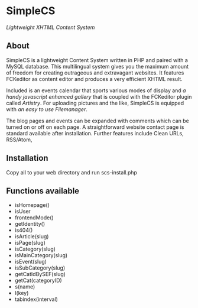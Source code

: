 <h1>SimpleCS</h1>
<p><em>Lightweight XHTML Content System</em></p>
<h2>About</h2>
SimpleCS is a lightweight Content System written in PHP and paired with a MySQL database. This multilingual system gives you the maximum amount of freedom for creating outrageous and extravagant websites. It features FCKeditor as content editor and produces a very efficient XHTML result.

Included is an events calendar that sports various modes of display and *a handy javascript enhanced gallery* that is coupled with the FCKeditor plugin called *Artistry*. For uploading pictures and the like, SimpleCS is equipped with *an easy to use Filemanager*. 

The blog pages and events can be expanded with comments which can be turned on or off on each page. A straightforward website contact page is standard available after installation. Further features include Clean URLs, RSS/Atom, 

<h2>Installation</h2>
<p>Copy all to your web directory and run scs-install.php</p>

<h2>Functions available</h2>
<ul>
  <li>isHomepage()</li>
  <li>isUser</li>
  <li>frontendMode()</li>
  <li>getIdentity()</li>
  <li>is404()</li>
  <li>isArticle(slug)</li>
  <li>isPage(slug)</li>
  <li>isCategory(slug)</li>
  <li>isMainCategory(slug)</li>
  <li>isEvent(slug)</li>
  <li>isSubCategory(slug)</li>
  <li>getCatIdBySEF(slug)</li>
  <li>getCat(categoryID)</li>
  <li>s(name)</li>
  <li>l(key)</li>
  <li>tabindex(interval)</li>
</ul>
